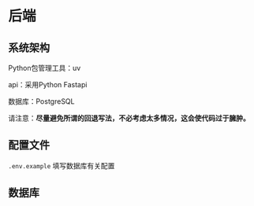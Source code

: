 # 后端

## 系统架构

Python包管理工具：uv

api：采用Python Fastapi

数据库：PostgreSQL

请注意：**尽量避免所谓的回退写法，不必考虑太多情况，这会使代码过于臃肿。**

## 配置文件

`.env.example` 填写数据库有关配置

## 数据库
